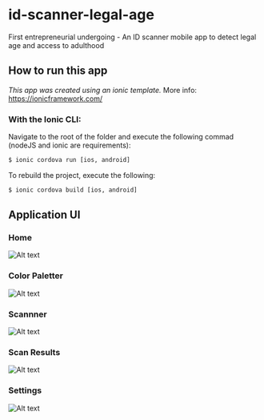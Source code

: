 
# id-scanner-legal-age
First entrepreneurial undergoing - An ID scanner mobile app to detect legal age and access to adulthood

## How to run this app

*This app was created using an ionic template.* More info: https://ionicframework.com/

### With the Ionic CLI:

Navigate to the root of the folder and execute the following commad (nodeJS and ionic are requirements):

```bash
$ ionic cordova run [ios, android]
```

To rebuild the project, execute the following:

```bash
$ ionic cordova build [ios, android]
```

## Application UI

### Home
![Alt text](/images/home.PNG?raw=true "Home")

### Color Paletter
![Alt text](/images/color-palette.PNG?raw=true "Color Palette")

### Scannner
![Alt text](/images/scan.PNG?raw=true "Scanner")

### Scan Results
![Alt text](/images/result.PNG?raw=true "Scan Results")

### Settings
![Alt text](/images/settings.PNG?raw=true "Settings")


